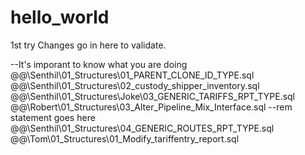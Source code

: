 # hello_world
1st try
Changes go in here to validate. 

--It's imporant to know what you are doing
@@\Senthil\01_Structures\01_PARENT_CLONE_ID_TYPE.sql
@@\Senthil\01_Structures\02_custody_shipper_inventory.sql
@@\Senthil\01_Structures\Joke\03_GENERIC_TARIFFS_RPT_TYPE.sql
@@\Robert\01_Structures\03_Alter_Pipeline_Mix_Interface.sql
--rem statement goes here
@@\Senthil\01_Structures\04_GENERIC_ROUTES_RPT_TYPE.sql
@@\Tom\01_Structures\01_Modify_tariffentry_report.sql

